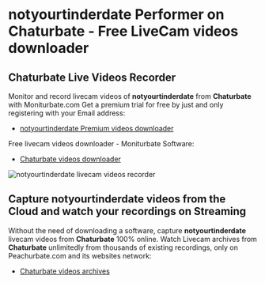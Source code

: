 # notyourtinderdate Performer on Chaturbate - Free LiveCam videos downloader

## Chaturbate Live Videos Recorder

Monitor and record livecam videos of **notyourtinderdate** from **Chaturbate** with Moniturbate.com
Get a premium trial for free by just and only registering with your Email address:
* [notyourtinderdate Premium videos downloader](https://moniturbate.com/request-demo-licence-key.html)

Free livecam videos downloader - Moniturbate Software:
* [Chaturbate videos downloader](https://moniturbate.com/moniturbate-download-software.html)

![notyourtinderdate livecam videos recorder](https://peachurnet.com/templates/moniturbate-software.png)


## Capture notyourtinderdate videos from the Cloud and watch your recordings on Streaming

Without the need of downloading a software, capture **notyourtinderdate** livecam videos from **Chaturbate** 100% online.
Watch Livecam archives from **Chaturbate** unlimitedly from thousands of existing recordings, only on Peachurbate.com and its websites network:
* [Chaturbate videos archives](https://peachurnet.com/)